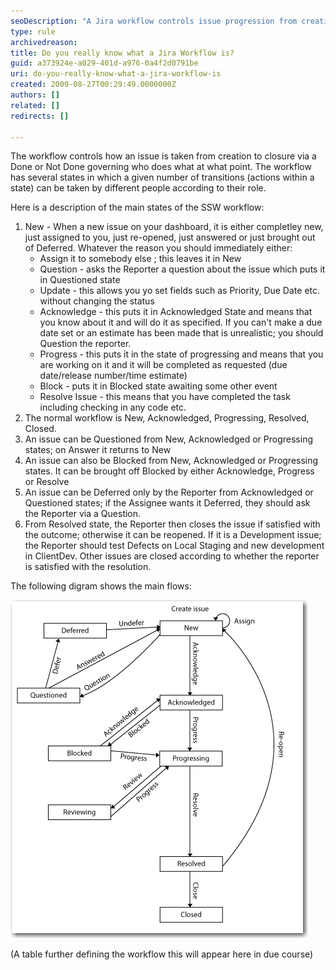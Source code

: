 ```yaml
---
seoDescription: "A Jira workflow controls issue progression from creation to closure through a series of governed transitions and actions by assigned roles."
type: rule
archivedreason: 
title: Do you really know what a Jira Workflow is?
guid: a373924e-a029-401d-a976-0a4f2d0791be
uri: do-you-really-know-what-a-jira-workflow-is
created: 2009-08-27T00:29:49.0000000Z
authors: []
related: []
redirects: []

---
```


The workflow controls how an issue is taken from creation to closure via a Done or Not Done governing who does what at what point.  The workflow has several states in which a given number of transitions (actions within a state) can be taken by different people according to their role.   
<!--endintro-->



Here is a description of the main states of the SSW workflow:

1. New - When a new issue on your dashboard, it is either completley new, just assigned to you, just re-opened, just answered or just brought out of Deferred. Whatever the reason you should immediately either:
    * Assign it to somebody else ; this leaves it in New
    * Question - asks the Reporter a question about the issue which puts it in Questioned state
    * Update - this allows you yo set fields such as Priority, Due Date etc. without changing the status
    * Acknowledge - this puts it in Acknowledged State and means that you know about it and will do it as specified. If you can't make a due date set or an estimate has been made that is unrealistic; you should Question the reporter.
    * Progress - this puts it in the state of progressing and means that you are working on it and it will be completed as requested (due date/release number/time estimate)
    * Block - puts it in Blocked state awaiting some other event
    * Resolve Issue - this means that you have completed the task including checking in any code etc.
2. The normal workflow is New, Acknowledged, Progressing, Resolved, Closed.
3. An issue can be Questioned from New, Acknowledged or Progressing states; on Answer it returns to New
4. An issue can also be Blocked from New, Acknowledged or Progressing states. It can be brought off Blocked by either Acknowledge, Progress or Resolve
5. An issue can be Deferred only by the Reporter from Acknowledged or Questioned states; if the Assignee wants it Deferred, they should ask the Reporter via a Question.
6. From Resolved state, the Reporter then closes the issue if satisfied with the outcome; otherwise it can be reopened. If it is a Development issue; the Reporter should test Defects on Local Staging and new development in ClientDev. Other issues are closed according to whether the reporter is satisfied with the resolution.


The following digram shows the main flows:

![](Workflow.png)

(A table further defining the workflow this will appear here in due course)
